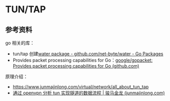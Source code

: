 # TUN/TAP

## 参考资料

go 相关的库：

- tun/tap 创建[water package - github.com/net-byte/water - Go Packages](https://pkg.go.dev/github.com/net-byte/water#section-readme)
- Provides packet processing capabilities for Go：[google/gopacket: Provides packet processing capabilities for Go (github.com)](https://github.com/google/gopacket)

原理介绍：

- https://www.junmajinlong.com/virtual/network/all_about_tun_tap
- [通过 openvpn 分析 tun 实现隧道的数据流程 | 骏马金龙 (junmajinlong.com)](https://www.junmajinlong.com/virtual/network/data_flow_about_openvpn/)